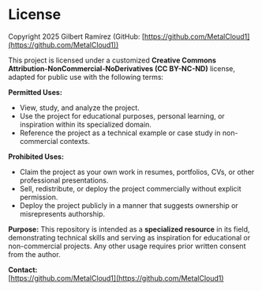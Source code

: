 # License

Copyright 2025 Gilbert Ramírez (GitHub: [https://github.com/MetalCloud1](https://github.com/MetalCloud1))

This project is licensed under a customized **Creative Commons Attribution-NonCommercial-NoDerivatives (CC BY-NC-ND)** license, adapted for public use with the following terms:

**Permitted Uses:**
- View, study, and analyze the project.
- Use the project for educational purposes, personal learning, or inspiration within its specialized domain.
- Reference the project as a technical example or case study in non-commercial contexts.

**Prohibited Uses:**
- Claim the project as your own work in resumes, portfolios, CVs, or other professional presentations.
- Sell, redistribute, or deploy the project commercially without explicit permission.
- Deploy the project publicly in a manner that suggests ownership or misrepresents authorship.

**Purpose:**
This repository is intended as a **specialized resource** in its field, demonstrating technical skills and serving as inspiration for educational or non-commercial projects. Any other usage requires prior written consent from the author.

**Contact:**  
[https://github.com/MetalCloud1](https://github.com/MetalCloud1)